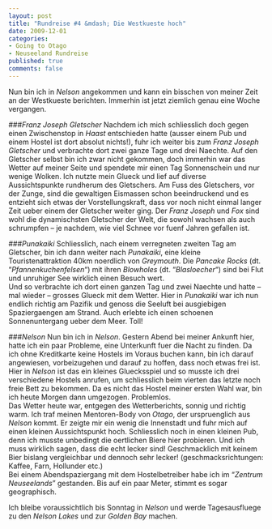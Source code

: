 ```yaml
--- 
layout: post
title: "Rundreise #4 &mdash; Die Westkueste hoch"
date: 2009-12-01
categories: 
- Going to Otago
- Neuseeland Rundreise
published: true
comments: false
---
```

Nun bin ich in *Nelson* angekommen und kann ein bisschen von meiner Zeit an der Westkueste berichten. Immerhin ist jetzt ziemlich genau eine Woche vergangen.

<!-- more -->

###*Franz Joseph Gletscher*
Nachdem ich mich schliesslich doch gegen einen Zwischenstop in *Haast* entschieden hatte (ausser einem Pub und einem Hostel ist dort absolut nichts!), fuhr ich weiter bis zum *Franz Joseph Gletscher* und verbrachte dort zwei ganze Tage und drei Naechte.
Auf den Gletscher selbst bin ich zwar nicht gekommen, doch immerhin war das Wetter auf meiner Seite und spendete mir einen Tag Sonnenschein und nur wenige Wolken. Ich nutzte mein Glueck und lief auf diverse Aussichtspunkte rundherum des Gletschers. Am Fuss des Gletschers, vor der Zunge, sind die gewaltigen Eismassen schon beeindruckend und es entzieht sich etwas der Vorstellungskraft, dass vor noch nicht einmal langer Zeit ueber einem der Gletscher weiter ging. Der *Franz Joseph* und *Fox* sind wohl die dynamischsten Gletscher der Welt, die sowohl wachsen als auch schrumpfen – je nachdem, wie viel Schnee vor fuenf Jahren gefallen ist.

###*Punakaiki*
Schliesslich, nach einem verregneten zweiten Tag am Gletscher, bin ich dann weiter nach *Punakaiki*, eine kleine Touristenattraktion 40km noerdlich von *Greymouth*. Die *Pancake Rocks* (dt. “*Pfannenkuchenfelsen*“) mit ihren *Blowholes* (dt. “*Blasloecher*“) sind bei Flut und unruhiger See wirklich einen Besuch wert.  
Und so verbrachte ich dort einen ganzen Tag und zwei Naechte und hatte – mal wieder – grosses Glueck mit dem Wetter.
Hier in *Punakaiki* war ich nun endlich richtig am Pazifik und genoss die Seeluft bei ausgiebigen Spaziergaengen am Strand. Auch erlebte ich einen schoenen Sonnenuntergang ueber dem Meer. Toll!

###*Nelson*
Nun bin ich in *Nelson*. Gestern Abend bei meiner Ankunft hier, hatte ich ein paar Probleme, eine Unterkunft fuer die Nacht zu finden. Da ich ohne Kreditkarte keine Hostels im Voraus buchen kann, bin ich darauf angewiesen, vorbeizugehen und darauf zu hoffen, dass noch etwas frei ist. Hier in *Nelson* ist das ein kleines Gluecksspiel und so musste ich drei verschiedene Hostels anrufen, um schliesslich beim vierten das letzte noch freie Bett zu bekommen. Da es nicht das Hostel meiner ersten Wahl war, bin ich heute Morgen dann umgezogen. Problemlos.  
Das Wetter heute war, entgegen des Wetterberichts, sonnig und richtig warm. Ich traf meinen Mentoren-Body von *Otago*, der urspruenglich aus *Nelson* kommt. Er zeigte mir ein wenig die Innenstadt und fuhr mich auf einen kleinen Aussichtspunkt hoch. Schliesslich noch in einen kleinen Pub, denn ich musste unbedingt die oertlichen Biere hier probieren. Und ich muss wirklich sagen, dass die echt lecker sind! Geschmacklich mit keinem Bier bislang vergleichbar und dennoch sehr lecker! (geschmacksrichtungen: Kaffee, Farn, Hollunder etc.)  
Bei einem Abendspaziergang mit dem Hostelbetreiber habe ich im “*Zentrum Neuseelands*” gestanden. Bis auf ein paar Meter, stimmt es sogar geographisch.

Ich bleibe voraussichtlich bis Sonntag in *Nelson* und werde Tagesausfluege zu den *Nelson Lakes* und zur *Golden Bay* machen.
